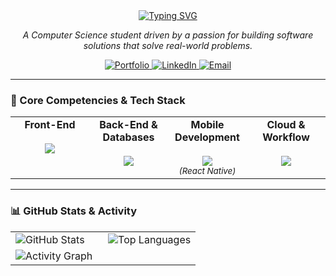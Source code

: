 <div align="center">
  <a href="https://git.io/typing-svg">
    <img src="https://readme-typing-svg.herokuapp.com?font=Fira+Code&size=35&pause=1000&color=FFFFFF&center=true&vCenter=true&width=435&lines=ARTHUR+MARTINS" alt="Typing SVG" />
  </a>
</div>

<p align="center">
  <i>A Computer Science student driven by a passion for building software solutions that solve real-world problems.</i>
</p>

<div align="center">
  <a href="https://arthur-freire-portfolio.vercel.app/" target="_blank">
    <img src="https://img.shields.io/badge/Portfolio-34D399?style=for-the-badge&logo=vercel&logoColor=white" alt="Portfolio"/>
  </a>
  <a href="https://www.linkedin.com/in/arthur-martins-freire-3b9b75223/" target="_blank">
    <img src="https://img.shields.io/badge/LinkedIn-0077B5?style=for-the-badge&logo=linkedin&logoColor=white" alt="LinkedIn"/>
  </a>
  <a href="mailto:arthurmartinsfreire.cc@gmail.com">
    <img src="https://img.shields.io/badge/Email-D14836?style=for-the-badge&logo=gmail&logoColor=white" alt="Email"/>
  </a>
</div>

---

### 🚀 Core Competencies & Tech Stack

<table width="100%">
  <tr align="center">
    <td valign="top" width="25%">
      <strong>Front-End</strong><br><br>
      <img src="https://skillicons.dev/icons?i=react,nextjs,ts,js,html,css" />
    </td>
    <td valign="top" width="25%">
      <strong>Back-End & Databases</strong><br><br>
      <img src="https://skillicons.dev/icons?i=java,spring,nodejs,mongodb" />
    </td>
    <td valign="top" width="25%">
      <strong>Mobile Development</strong><br><br>
      <img src="https://skillicons.dev/icons?i=swift,react" />
      <br><sub><em>(React Native)</em></sub>
    </td>
    <td valign="top" width="25%">
      <strong>Cloud & Workflow</strong><br><br>
      <img src="https://skillicons.dev/icons?i=docker,git,github,vercel,figma" />
    </td>
  </tr>
</table>

---

### 📊 GitHub Stats & Activity

<div align="center">
  <table>
    <tr valign="top">
      <td width="50%">
        <img 
          src="https://github-readme-stats-mu-eight-70.vercel.app/api?username=mfarthur&show_icons=true&theme=catppuccin&include_all_commits=true&count_private=true&hide_border=true&border_radius=10&cache_seconds=1800&v=2" 
          alt="GitHub Stats"
        />
      </td>
      <td width="50%">
        <img 
          src="https://github-readme-stats-mu-eight-70.vercel.app/api/top-langs/?username=mfarthur&layout=compact&langs_count=8&theme=catppuccin&hide_border=true&border_radius=10&cache_seconds=1800&v=2" 
          alt="Top Languages"
        />
      </td>
    </tr>
    <tr>
      <td colspan="2">
        <img 
          src="https://github-readme-activity-graph.vercel.app/graph?username=mfarthur&theme=catppuccin&bg_color=1e1e2e&hide_border=true&radius=10&cache_seconds=1800&v=2" 
          alt="Activity Graph"
        />
      </td>
    </tr>
  </table>
</div>
